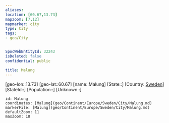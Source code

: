 ```yaml
---
aliases: 
location: [60.67,13.73]
mapzoom: [7,12] 
mapmarker: city 
type: City
tags:
- geo/City


SpocWebEntityId: 32243
isDeleted: false
confidential: public

title: Malung
---
```

[geo-lon::13.73]
[geo-lat::60.67]
[name::Malung]
[State::]
[Country::[Sweden](geo/Continent/Europe/Sweden.md)]
[StateId::]
[Population::]
[Unknown::]


```leaflet
id: Malung
coordinates: [Malung](geo/Continent/Europe/Sweden/City/Malung.md)
markerFile: [Malung](geo/Continent/Europe/Sweden/City/Malung.md)
defaultZoom: 11 
maxZoom: 18
```


